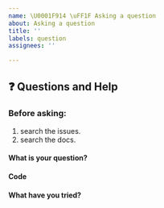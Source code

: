 ```yaml
---
name: \U0001F914 \uFF1F Asking a question
about: Asking a question
title: ''
labels: question
assignees: ''

---
```


## ❓ Questions and Help

### Before asking:   
1. search the issues.   
2. search the docs.    

<!-- If you still can't find what you need: -->

#### What is your question?

#### Code

<!-- Please paste a code snippet if your question requires it! -->   

#### What have you tried?

